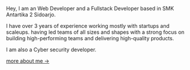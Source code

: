 Hey, I am an Web Developer and a Fullstack Developer based in SMK Antartika 2 Sidoarjo.

I have over 3 years of experience working mostly with startups and scaleups. having led teams of all sizes and shapes with a strong focus on building high-performing teams and delivering high-quality products.

I am also a Cyber security developer.

[more about me →](https://github.com/contact-iqbal)
